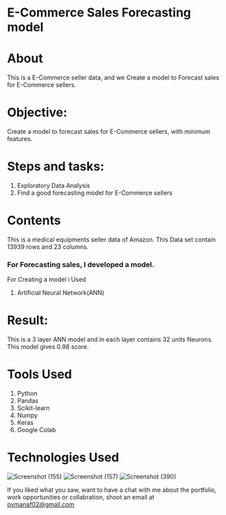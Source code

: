 # E-Commerce Sales Forecasting model

# About

This is a E-Commerce seller data, and we Create a model to Forecast sales for E-Commerce sellers.

# Objective: 
Create a model to forecast sales for E-Commerce sellers, with minimum features.
# Steps and tasks:
1. Exploratory Data Analysis
2. Find a good forecasting model for E-Commerce sellers


# Contents
This is a medical equipments seller data of Amazon. This Data set contain 13939 rows and 23 columns.

### For Forecasting sales, I developed a model.

For Creating a model i Used
1) Artificial Neural Network(ANN)
 
# Result:
This is a 3 layer ANN model and in each layer contains 32 units Neurons. This model gives 0.98 score.

# Tools Used

1) Python
2) Pandas
3) Scikit-learn
4) Numpy
5) Keras
6) Google Colab



# Technologies Used
![Screenshot (155)](https://user-images.githubusercontent.com/84491967/139635128-5ac86cca-3de3-483e-9ba2-d0de52da5e49.png)
![Screenshot (157)](https://user-images.githubusercontent.com/84491967/140642806-d77b4a89-7c81-4fd7-83da-2c1f694212f6.png)
![Screenshot (390)](https://user-images.githubusercontent.com/84491967/146012601-1299d211-c83b-4459-a43b-1e9fb10b320f.png)

If you liked what you saw, want to have a chat with me about the portfolio, work opportunities or collabration, shoot an email at pvmanaf02@gmail.com



